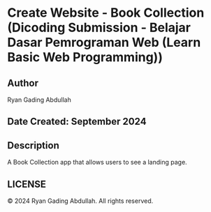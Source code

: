 # Create Website - Book Collection (Dicoding Submission - Belajar Dasar Pemrograman Web (Learn Basic Web Programming))

## Author

Ryan Gading Abdullah

## Date Created: September 2024

## Description

A Book Collection app that allows users to see a landing page.

## LICENSE

<!-- [MIT LICENSE](LICENSE) -->

&copy; 2024 Ryan Gading Abdullah. All rights reserved.
